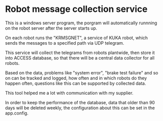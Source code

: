 # Robot message collection service

This is a windows server program, the porgram will automatically runnning on the robot server after the server starts up.

On each robot runs the "KRMSGNET", a service of KUKA robot, which sends the messages to a specified path via UDP telegram.

This service will collect the telegrams from robots plantwide, then store it into ACCESS database, so that there will be a central data collector for all robots.

Based on the data, problems like "system error", "brake test failure" and so on can be tracked and logged, how often and in which robots do they happen often, questions like this can be supported by collected data.

This tool helped me a lot with communication with my supplier.

In order to keep the performance of the database, data that older than 90 days will be deleted weekly, the configuration about this can be set in the app.config.

